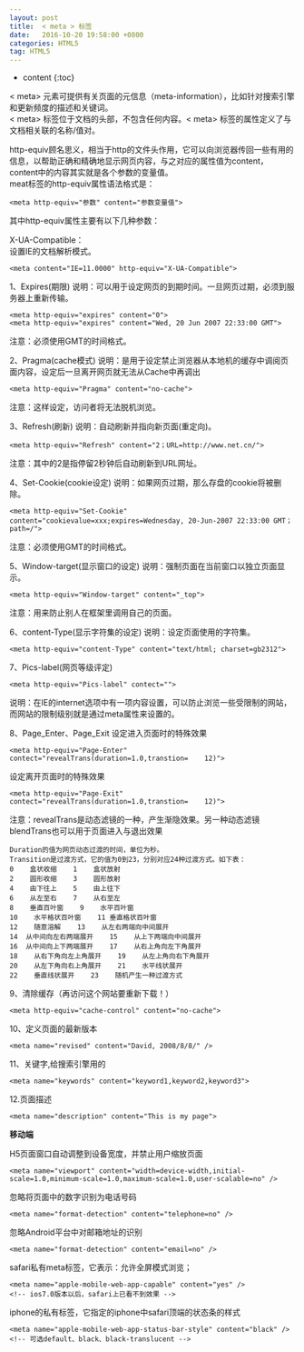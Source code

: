 ```yaml
---
layout: post
title:  < meta > 标签
date:   2016-10-20 19:58:00 +0800
categories: HTML5
tag: HTML5
---
```


* content
{:toc}

< meta> 元素可提供有关页面的元信息（meta-information），比如针对搜索引擎和更新频度的描述和关键词。  
< meta> 标签位于文档的头部，不包含任何内容。< meta> 标签的属性定义了与文档相关联的名称/值对。

http-equiv顾名思义，相当于http的文件头作用，它可以向浏览器传回一些有用的信息，以帮助正确和精确地显示网页内容，与之对应的属性值为content，content中的内容其实就是各个参数的变量值。   
meat标签的http-equiv属性语法格式是：

	<meta http-equiv="参数" content="参数变量值"> 

其中http-equiv属性主要有以下几种参数：

X-UA-Compatible：  
设置IE的文档解析模式。

	<meta content="IE=11.0000" http-equiv="X-UA-Compatible">

1、Expires(期限) 
说明：可以用于设定网页的到期时间。一旦网页过期，必须到服务器上重新传输。 

	<meta http-equiv="expires" content="0">
	<meta http-equiv="expires" content="Wed, 20 Jun 2007 22:33:00 GMT">  

注意：必须使用GMT的时间格式。 

2、Pragma(cache模式) 
说明：是用于设定禁止浏览器从本地机的缓存中调阅页面内容，设定后一旦离开网页就无法从Cache中再调出 

	<meta http-equiv="Pragma" content="no-cache">  

注意：这样设定，访问者将无法脱机浏览。 

3、Refresh(刷新) 
说明：自动刷新并指向新页面(重定向)。 

	<meta http-equiv="Refresh" content="2；URL=http://www.net.cn/">  

注意：其中的2是指停留2秒钟后自动刷新到URL网址。 

4、Set-Cookie(cookie设定) 
说明：如果网页过期，那么存盘的cookie将被删除。 

	<meta http-equiv="Set-Cookie" content="cookievalue=xxx;expires=Wednesday, 20-Jun-2007 22:33:00 GMT； path=/">  

注意：必须使用GMT的时间格式。 

5、Window-target(显示窗口的设定) 
说明：强制页面在当前窗口以独立页面显示。 

	<meta http-equiv="Window-target" content="_top">  

注意：用来防止别人在框架里调用自己的页面。 

6、content-Type(显示字符集的设定) 
说明：设定页面使用的字符集。 

	<meta http-equiv="content-Type" content="text/html; charset=gb2312">  


7、Pics-label(网页等级评定) 

	<meta http-equiv="Pics-label" contect="">  

说明：在IE的internet选项中有一项内容设置，可以防止浏览一些受限制的网站，而网站的限制级别就是通过meta属性来设置的。 

8、Page_Enter、Page_Exit 
设定进入页面时的特殊效果

	<meta http-equiv="Page-Enter"    contect="revealTrans(duration=1.0,transtion=    12)">    

设定离开页面时的特殊效果

	<meta http-equiv="Page-Exit"    contect="revealTrans(duration=1.0,transtion=    12)">    

注意：revealTrans是动态滤镜的一种，产生渐隐效果。另一种动态滤镜blendTrans也可以用于页面进入与退出效果 

``` 
Duration的值为网页动态过渡的时间，单位为秒。    
Transition是过渡方式，它的值为0到23，分别对应24种过渡方式。如下表：    
0    盒状收缩    1    盒状放射    
2    圆形收缩    3    圆形放射    
4    由下往上    5    由上往下    
6    从左至右    7    从右至左    
8    垂直百叶窗    9    水平百叶窗    
10    水平格状百叶窗    11	垂直格状百叶窗    
12    随意溶解    13	从左右两端向中间展开    
14	从中间向左右两端展开    15	从上下两端向中间展开    
16	从中间向上下两端展开    17    从右上角向左下角展开    
18    从右下角向左上角展开    19    从左上角向右下角展开    
20    从左下角向右上角展开    21    水平线状展开    
22    垂直线状展开    23    随机产生一种过渡方式  
```  

9、清除缓存（再访问这个网站要重新下载！） 

	<meta http-equiv="cache-control" content="no-cache">  


10、定义页面的最新版本

	<meta name="revised" content="David, 2008/8/8/" />  


11、关键字,给搜索引擎用的 

	<meta name="keywords" content="keyword1,keyword2,keyword3">  


12.页面描述 

	<meta name="description" content="This is my page">  

**移动端**  

H5页面窗口自动调整到设备宽度，并禁止用户缩放页面  

	<meta name="viewport" content="width=device-width,initial-scale=1.0,minimum-scale=1.0,maximum-scale=1.0,user-scalable=no" />

忽略将页面中的数字识别为电话号码  

	<meta name="format-detection" content="telephone=no" />

忽略Android平台中对邮箱地址的识别  

	<meta name="format-detection" content="email=no" />  

safari私有meta标签，它表示：允许全屏模式浏览；  

	<meta name="apple-mobile-web-app-capable" content="yes" />
	<!-- ios7.0版本以后，safari上已看不到效果 -->

iphone的私有标签，它指定的iphone中safari顶端的状态条的样式  

	<meta name="apple-mobile-web-app-status-bar-style" content="black" />
	<!-- 可选default、black、black-translucent -->